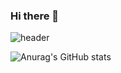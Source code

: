 ### Hi there 👋

<!--
**KitHubb/KitHubb** is a ✨ _special_ ✨ repository because its `README.md` (this file) appears on your GitHub profile.

Here are some ideas to get you started:

- 🔭 I’m currently working on ...
- 🌱 I’m currently learning ...
- 👯 I’m looking to collaborate on ...
- 🤔 I’m looking for help with ...
- 💬 Ask me about ...
- 📫 How to reach me: ...
- 😄 Pronouns: ...
- ⚡ Fun fact: ...

Profile : https://pgmjun.tistory.com/21
Emoji : https://www.emojicopy.com/

-->




![header](https://capsule-render.vercel.app/api?type=waving&&color=gradient&&text=Hello!&textBg=I'm%So-yeon%Kim)

![Anurag's GitHub stats](https://github-readme-stats.vercel.app/api?username=anuraghazra&show_icons=true&theme=radical)
